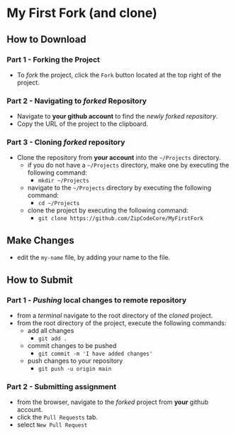 
# My First Fork (and clone)


## How to Download

### Part 1 - Forking the Project
* To _fork_ the project, click the `Fork` button located at the top right of the project.


### Part 2 - Navigating to _forked_ Repository
* Navigate to **your github account** to find the _newly forked repository_.
* Copy the URL of the project to the clipboard.

### Part 3 - Cloning _forked_ repository
* Clone the repository from **your account** into the `~/Projects` directory.
    * if you do not have a `~/Projects` directory, make one by executing the following command:
        * `mkdir ~/Projects`
    * navigate to the `~/Projects` directory by executing the following command:
        * `cd ~/Projects`
    * clone the project by executing the following command:
        * `git clone https://github.com/ZipCodeCore/MyFirstFork`


## Make Changes
* edit the `my-name` file, by adding your name to the file.


## How to Submit

### Part 1 -  _Pushing_ local changes to remote repository
* from a _terminal_ navigate to the root directory of the _cloned_ project.
* from the root directory of the project, execute the following commands:
    * add all changes
        * `git add .`
    * commit changes to be pushed
        * `git commit -m 'I have added changes'`
    * push changes to your repository
        * `git push -u origin main`

### Part 2 - Submitting assignment
* from the browser, navigate to the _forked_ project from **your** github account.
* click the `Pull Requests` tab.
* select `New Pull Request`
